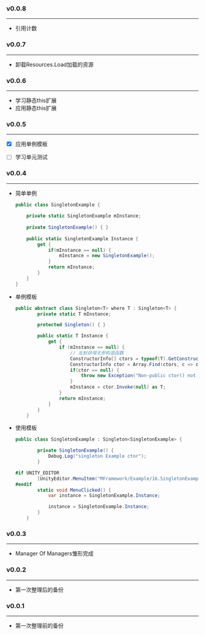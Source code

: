 ### v0.0.8

---

* 引用计数

### v0.0.7

---

* 卸载Resources.Load加载的资源

### v0.0.6

---

* 学习静态this扩展
* 应用静态this扩展

### v0.0.5

---

* [x] 应用单例模板

* [ ] 学习单元测试

### v0.0.4

---

* 简单单例

  ``` csharp
  public class SingletonExample {
      
      private static SingletonExample mInstance;
      
      private SingletonExample() { }
      
      public static SingletonExample Instance {
          get {
              if(mInstance == null) {
                  mInstance = new SingletonExample();
              }
              return mInstance;
          }
      }
  }
  
  ```

* 单例模板

  ```csharp
  public abstract class Singleton<T> where T : Singleton<T> {
          private static T mInstance;
  
          protected Singleton() { }
  
          public static T Instance {
              get {
                  if (mInstance == null) {
                      // 反射获得无参构造函数
                      ConstructorInfo[] ctors = typeof(T).GetConstructors(BindingFlags.Instance | BindingFlags.NonPublic);
                      ConstructorInfo ctor = Array.Find(ctors, c => c.GetParameters().Length == 0);
                      if(ctor == null) {
                          throw new Exception("Non-public ctor() not found!");
                      }
                      mInstance = ctor.Invoke(null) as T;
                  }
                  return mInstance;
              }
          }
      }
  ```

  

* 使用模板

  ```csharp
  public class SingletonExample : Singleton<SingletonExample> {
  
          private SingletonExample() {
              Debug.Log("singleton Example ctor");
          }
  
  #if UNITY_EDITOR
          [UnityEditor.MenuItem("MFramework/Example/16.SingletonExample", false, 16)]
  #endif
          static void MenuClicked() {
              var instance = SingletonExample.Instance;
  
              instance = SingletonExample.Instance;
          }
      }
  ```

  

### v0.0.3

---

* Manager Of Managers雏形完成

### v0.0.2

---

* 第一次整理后的备份

### v0.0.1

---

* 第一次整理前的备份

